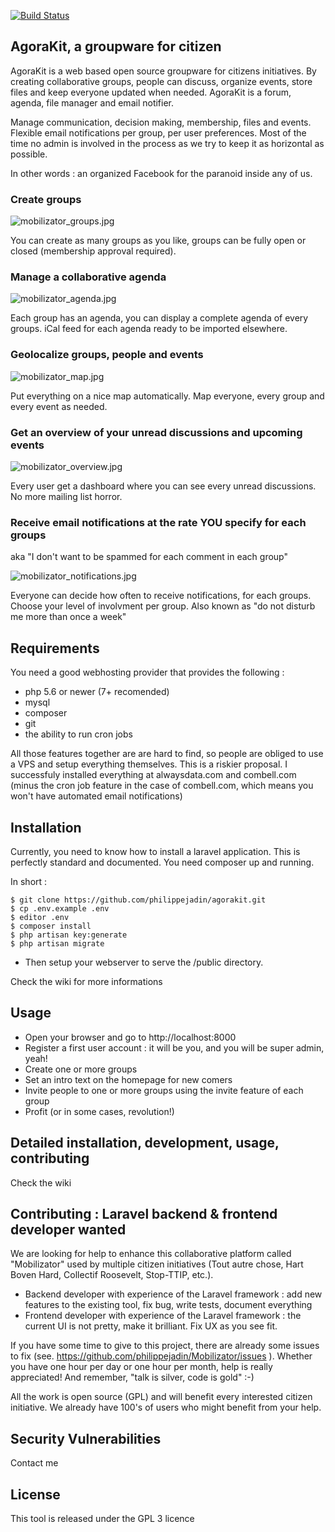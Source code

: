 [![Build Status](https://travis-ci.org/philippejadin/Mobilizator.svg?branch=master)](https://travis-ci.org/philippejadin/Mobilizator)


## AgoraKit, a groupware for citizen

AgoraKit is a web based open source groupware for citizens initiatives. By creating collaborative groups, people can discuss, organize events, store files and keep everyone updated when needed. AgoraKit is a forum, agenda, file manager and email notifier. 

Manage communication, decision making, membership, files and events. Flexible email notifications per group, per user preferences. Most of the time no admin is involved in the process as we try to keep it as horizontal as possible. 

In other words : an organized Facebook for the paranoid inside any of us.


### Create groups

![mobilizator_groups.jpg](https://philippejadin.github.io/Mobilizator/mobilizator_groups.jpg)

You can create as many groups as you like, groups can be fully open or closed (membership approval required).


### Manage a collaborative agenda

![mobilizator_agenda.jpg](https://philippejadin.github.io/Mobilizator/mobilizator_agenda.jpg)

Each group has an agenda, you can display a complete agenda of every groups. iCal feed for each agenda ready to be imported elsewhere.


### Geolocalize groups, people and events

![mobilizator_map.jpg](https://philippejadin.github.io/Mobilizator/mobilizator_map.jpg)

Put everything on a nice map automatically. Map everyone, every group and every event as needed.


### Get an overview of your unread discussions and upcoming events

![mobilizator_overview.jpg](https://philippejadin.github.io/Mobilizator/mobilizator_overview.jpg)

Every user get a dashboard where you can see every unread discussions. No more mailing list horror.


### Receive email notifications at the rate YOU specify for each groups
aka "I don't want to be spammed for each comment in each group"

![mobilizator_notifications.jpg](https://philippejadin.github.io/Mobilizator/mobilizator_notifications.jpg)

Everyone can decide how often to receive notifications, for each groups. Choose your level of involvment per group. Also known as "do not disturb me more than once a week"



## Requirements
You need a good webhosting provider that provides the following :
- php 5.6 or newer (7+ recomended)
- mysql
- composer
- git
- the ability to run cron jobs

All those features together are are hard to find, so people are obliged to use a VPS and setup everything themselves. This is a riskier proposal. I successfuly installed everything at alwaysdata.com and combell.com (minus the cron job feature in the case of combell.com, which means you won't have automated email notifications)


## Installation

Currently, you need to know how to install a laravel application. This is perfectly standard and documented. You need composer up and running.

In short :

```
$ git clone https://github.com/philippejadin/agorakit.git
$ cp .env.example .env
$ editor .env
$ composer install
$ php artisan key:generate
$ php artisan migrate
```
- Then setup your webserver to serve the /public directory.

Check the wiki for more informations


## Usage
- Open your browser and go to http://localhost:8000
- Register a first user account : it will be you, and you will be super admin, yeah!
- Create one or more groups
- Set an intro text on the homepage for new comers
- Invite people to one or more groups using the invite feature of each group
- Profit (or in some cases, revolution!)


## Detailed installation, development, usage, contributing

Check the wiki


## Contributing : Laravel backend & frontend developer wanted
We are looking for help to enhance this collaborative platform called "Mobilizator" used by multiple citizen initiatives (Tout autre chose, Hart Boven Hard, Collectif Roosevelt, Stop-TTIP, etc.).

- Backend developer with experience of the Laravel framework : add new features to the existing tool, fix bug, write tests, document everything
- Frontend developer with experience of the Laravel framework : the current UI is not pretty, make it brilliant. Fix UX as you see fit.

If you have some time to give to this project, there are already some issues to fix (see. https://github.com/philippejadin/Mobilizator/issues ). Whether you have one hour per day or one hour per month, help is really appreciated! And remember, "talk is silver, code is gold" :-)

All the work is open source (GPL) and will benefit every interested citizen initiative. We already have 100's of users who might benefit from your help.


## Security Vulnerabilities

Contact me

## License

This tool is released under the GPL 3 licence
